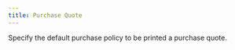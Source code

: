 ```yaml
---
title: Purchase Quote
---
```



Specify the default purchase policy to be printed a purchase quote.
